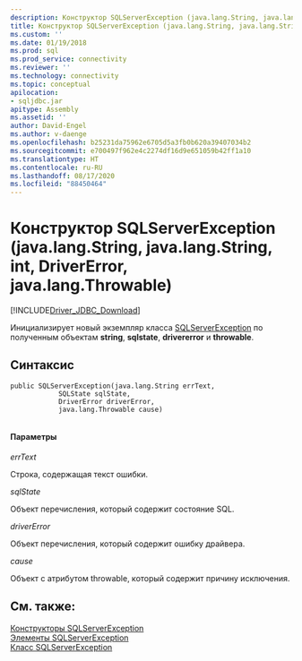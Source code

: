 ```yaml
---
description: Конструктор SQLServerException (java.lang.String, java.lang.String, int, DriverError, java.lang.Throwable)
title: Конструктор SQLServerException (java.lang.String, java.lang.String, int, DriverError, java.lang.Throwable) | Документация Майкрософт
ms.custom: ''
ms.date: 01/19/2018
ms.prod: sql
ms.prod_service: connectivity
ms.reviewer: ''
ms.technology: connectivity
ms.topic: conceptual
apilocation:
- sqljdbc.jar
apitype: Assembly
ms.assetid: ''
author: David-Engel
ms.author: v-daenge
ms.openlocfilehash: b25231da75962e6705d5a3fb0b620a39407034b2
ms.sourcegitcommit: e700497f962e4c2274df16d9e651059b42ff1a10
ms.translationtype: HT
ms.contentlocale: ru-RU
ms.lasthandoff: 08/17/2020
ms.locfileid: "88450464"
---
```

# <a name="sqlserverexception-constructor-javalangstring-sqlstate-drivererror-javalangthrowable"></a>Конструктор SQLServerException (java.lang.String, java.lang.String, int, DriverError, java.lang.Throwable)
[!INCLUDE[Driver_JDBC_Download](../../../includes/driver_jdbc_download.md)]

  Инициализирует новый экземпляр класса [SQLServerException](../../../connect/jdbc/reference/sqlserverexception-class.md) по полученным объектам **string**, **sqlstate**, **drivererror** и **throwable**.

## <a name="syntax"></a>Синтаксис  
  
```  
public SQLServerException(java.lang.String errText,
            SQLState sqlState,
            DriverError driverError,
            java.lang.Throwable cause)
            
```  
  
#### <a name="parameters"></a>Параметры  
 *errText*  
  
 Строка, содержащая текст ошибки.
  
 *sqlState*  
  
 Объект перечисления, который содержит состояние SQL.
 
 *driverError*  
  
 Объект перечисления, который содержит ошибку драйвера.
 
 *cause*  
  
 Объект с атрибутом throwable, который содержит причину исключения.
  
## <a name="see-also"></a>См. также:  
 [Конструкторы SQLServerException](../../../connect/jdbc/reference/sqlserverexception-constructors.md)   
 [Элементы SQLServerException](../../../connect/jdbc/reference/sqlserverexception-members.md)   
 [Класс SQLServerException](../../../connect/jdbc/reference/sqlserverexception-class.md)  
  
  
